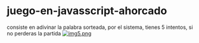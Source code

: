 # juego-en-javasscript-ahorcado
consiste en adivinar la palabra sorteada, por el sistema, tienes 5 intentos, si no perderas la partida
[![img5.png](https://i.postimg.cc/C1dtxCtP/img5.png)](https://postimg.cc/G8wzMDbG)

